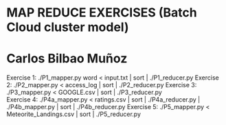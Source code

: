 # MAP REDUCE EXERCISES (Batch Cloud cluster model)
# Carlos Bilbao Muñoz

Exercise 1:
		./P1_mapper.py word < input.txt | sort | ./P1_reducer.py
Exercise 2:
		./P2_mapper.py < access_log | sort | ./P2_reducer.py
Exercise 3: 
		./P3_mapper.py < GOOGLE.csv | sort | ./P3_reducer.py	
Exercise 4:
		./P4a_mapper.py < ratings.csv | sort | ./P4a_reducer.py | ./P4b_mapper.py |  sort | ./P4b_reducer.py
Exercise 5:
		./P5_mapper.py < Meteorite_Landings.csv | sort | ./P5_reducer.py
